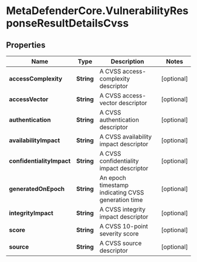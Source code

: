 # MetaDefenderCore.VulnerabilityResponseResultDetailsCvss

## Properties

Name | Type | Description | Notes
------------ | ------------- | ------------- | -------------
**accessComplexity** | **String** | A CVSS access-complexity descriptor | [optional] 
**accessVector** | **String** | A CVSS access-vector descriptor | [optional] 
**authentication** | **String** | A CVSS authentication descriptor | [optional] 
**availabilityImpact** | **String** | A CVSS availability impact descriptor | [optional] 
**confidentialityImpact** | **String** | A CVSS confidentiality impact descriptor | [optional] 
**generatedOnEpoch** | **String** | An epoch timestamp indicating CVSS generation time | [optional] 
**integrityImpact** | **String** | A CVSS integrity impact descriptor | [optional] 
**score** | **String** | A CVSS 10-point severity score | [optional] 
**source** | **String** | A CVSS source descriptor | [optional] 


